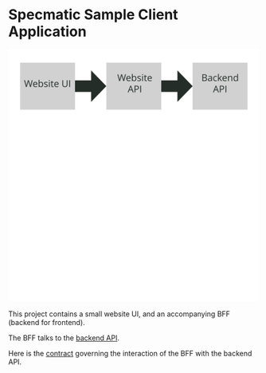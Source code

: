 # Specmatic Sample Client Application

![HTML client talks to client API which talks to backend api](specmatic-sample-architecture.svg)

This project contains a small website UI, and an accompanying BFF (backend for frontend).

The BFF talks to the [backend API](https://github.com/znsio/specmatic-order-api).

Here is the [contract](https://github.com/znsio/specmatic-order-contracts/blob/main/in/specmatic/examples/store/api_order_v1.yaml) governing the interaction of the BFF with the backend API.
